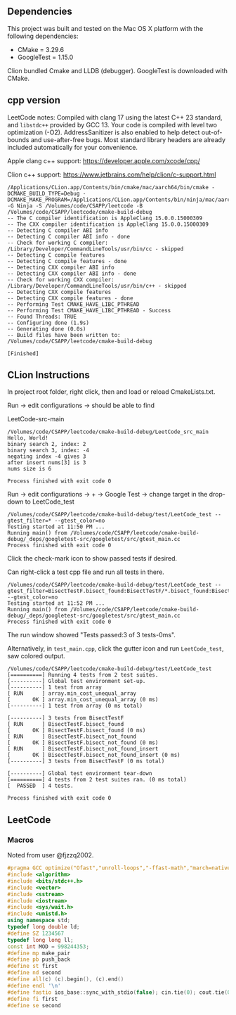 ## Dependencies

This project was built and tested on the Mac OS X platform with the following dependencies:

* CMake = 3.29.6
* GoogleTest = 1.15.0

Clion bundled Cmake and LLDB (debugger). GoogleTest is downloaded with CMake.

## cpp version

LeetCode notes: Compiled with clang 17 using the latest C++ 23 standard, and
`libstdc++` provided by GCC 13. Your code is compiled with level two optimization (-O2). AddressSanitizer is also enabled to help detect out-of-bounds and use-after-free bugs. Most standard library headers are already included automatically for your convenience.

Apple clang c++ support: https://developer.apple.com/xcode/cpp/

Clion c++ support: https://www.jetbrains.com/help/clion/c-support.html

```shell
/Applications/CLion.app/Contents/bin/cmake/mac/aarch64/bin/cmake -DCMAKE_BUILD_TYPE=Debug -DCMAKE_MAKE_PROGRAM=/Applications/CLion.app/Contents/bin/ninja/mac/aarch64/ninja -G Ninja -S /Volumes/code/CSAPP/leetcode -B /Volumes/code/CSAPP/leetcode/cmake-build-debug
-- The C compiler identification is AppleClang 15.0.0.15000309
-- The CXX compiler identification is AppleClang 15.0.0.15000309
-- Detecting C compiler ABI info
-- Detecting C compiler ABI info - done
-- Check for working C compiler: /Library/Developer/CommandLineTools/usr/bin/cc - skipped
-- Detecting C compile features
-- Detecting C compile features - done
-- Detecting CXX compiler ABI info
-- Detecting CXX compiler ABI info - done
-- Check for working CXX compiler: /Library/Developer/CommandLineTools/usr/bin/c++ - skipped
-- Detecting CXX compile features
-- Detecting CXX compile features - done
-- Performing Test CMAKE_HAVE_LIBC_PTHREAD
-- Performing Test CMAKE_HAVE_LIBC_PTHREAD - Success
-- Found Threads: TRUE
-- Configuring done (1.9s)
-- Generating done (0.0s)
-- Build files have been written to: /Volumes/code/CSAPP/leetcode/cmake-build-debug

[Finished]
```

## CLion Instructions

In project root folder, right click, then and load or reload CmakeLists.txt.

Run -> edit configurations -> should be able to find

LeetCode-src-main

```shell
/Volumes/code/CSAPP/leetcode/cmake-build-debug/LeetCode_src_main
Hello, World!
binary search 2, index: 2
binary search 3, index: -4
negating index -4 gives 3
after insert nums[3] is 3
nums size is 6

Process finished with exit code 0
```

Run -> edit configurations -> + -> Google Test -> change target in the drop-down to LeetCode_test

```shell
/Volumes/code/CSAPP/leetcode/cmake-build-debug/test/LeetCode_test --gtest_filter=* --gtest_color=no
Testing started at 11:50 PM ...
Running main() from /Volumes/code/CSAPP/leetcode/cmake-build-debug/_deps/googletest-src/googletest/src/gtest_main.cc
Process finished with exit code 0
```

Click the check-mark icon to show passed tests if desired.

Can right-click a test cpp file and run all tests in there.

```shell
/Volumes/code/CSAPP/leetcode/cmake-build-debug/test/LeetCode_test --gtest_filter=BisectTestF.bisect_found:BisectTestF/*.bisect_found:BisectTestF.bisect_found/*:*/BisectTestF.bisect_found/*:*/BisectTestF/*.bisect_found:BisectTestF.bisect_not_found:BisectTestF/*.bisect_not_found:BisectTestF.bisect_not_found/*:*/BisectTestF.bisect_not_found/*:*/BisectTestF/*.bisect_not_found:BisectTestF.bisect_not_found_insert:BisectTestF/*.bisect_not_found_insert:BisectTestF.bisect_not_found_insert/*:*/BisectTestF.bisect_not_found_insert/*:*/BisectTestF/*.bisect_not_found_insert --gtest_color=no
Testing started at 11:52 PM ...
Running main() from /Volumes/code/CSAPP/leetcode/cmake-build-debug/_deps/googletest-src/googletest/src/gtest_main.cc
Process finished with exit code 0
```

The run window showed "Tests passed:3 of 3 tests-0ms".

Alternatively, in `test_main.cpp`, click the gutter icon and run `LeetCode_test`, saw colored output.

```shell
/Volumes/code/CSAPP/leetcode/cmake-build-debug/test/LeetCode_test
[==========] Running 4 tests from 2 test suites.
[----------] Global test environment set-up.
[----------] 1 test from array
[ RUN      ] array.min_cost_unequal_array
[       OK ] array.min_cost_unequal_array (0 ms)
[----------] 1 test from array (0 ms total)

[----------] 3 tests from BisectTestF
[ RUN      ] BisectTestF.bisect_found
[       OK ] BisectTestF.bisect_found (0 ms)
[ RUN      ] BisectTestF.bisect_not_found
[       OK ] BisectTestF.bisect_not_found (0 ms)
[ RUN      ] BisectTestF.bisect_not_found_insert
[       OK ] BisectTestF.bisect_not_found_insert (0 ms)
[----------] 3 tests from BisectTestF (0 ms total)

[----------] Global test environment tear-down
[==========] 4 tests from 2 test suites ran. (0 ms total)
[  PASSED  ] 4 tests.

Process finished with exit code 0
```

## LeetCode

### Macros

Noted from user @fjzzq2002.

```c++
#pragma GCC optimize("Ofast","unroll-loops","-ffast-math","march=native")
#include <algorithm>
#include <bits/stdc++.h>
#include <vector>
#include <sstream>
#include <iostream>
#include <sys/wait.h>
#include <unistd.h>
using namespace std;
typedef long double ld;
#define SZ 1234567
typedef long long ll;
const int MOD = 998244353;
#define mp make_pair
#define pb push_back
#define st first
#define nd second
#define all(c) (c).begin(), (c).end()
#define endl '\n'
#define fastio ios_base::sync_with_stdio(false); cin.tie(0); cout.tie(0);
#define fi first
#define se second
```